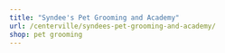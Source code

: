 ```yaml
---
title: "Syndee's Pet Grooming and Academy"
url: /centerville/syndees-pet-grooming-and-academy/
shop: pet grooming
---
```

